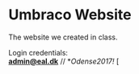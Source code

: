 ﻿# Umbraco Website

The website we created in class.

Login credentials:<br/>
**admin@eal.dk** // **Odense2017!* [